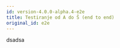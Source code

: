 ```yaml
---
id: version-4.0.0-alpha.4-e2e
title: Testiranje od A do Š (end to end)
original_id: e2e
---
```

dsadsa